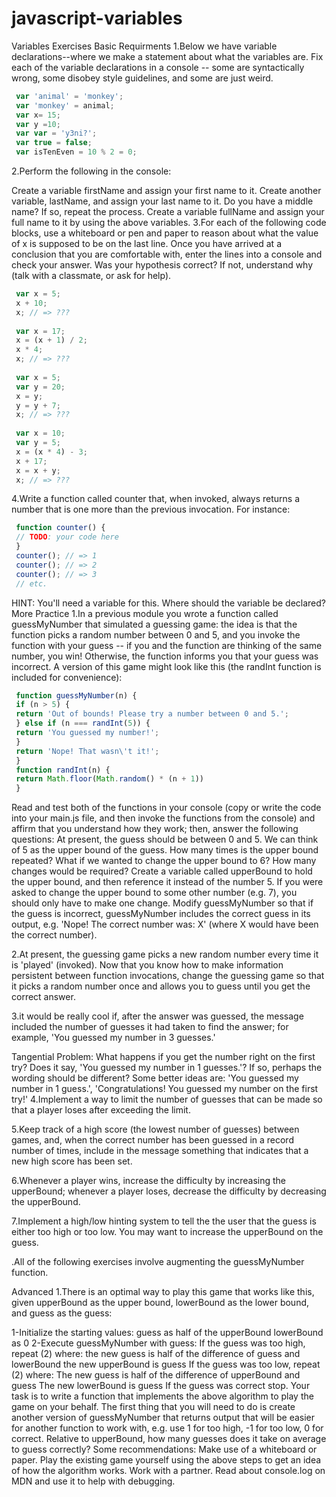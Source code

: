 # javascript-variables

Variables 
Exercises
Basic Requirments
1.Below we have variable declarations--where we make a statement about what the variables are. Fix each of the variable declarations in a console -- some are syntactically wrong, some disobey style guidelines, and some are just weird.
```js
 var 'animal' = 'monkey'; 
 var 'monkey' = animal; 
 var x= 15; 
 var y =10; 
 var var = 'y3ni?'; 
 var true = false; 
 var isTenEven = 10 % 2 = 0;
```
2.Perform the following in the console:

 Create a variable firstName and assign your first name to it. 
 Create another variable, lastName, and assign your last name to it. 
 Do you have a middle name? If so, repeat the process. 
 Create a variable fullName and assign your full name to it by using the above variables.
3.For each of the following code blocks, use a whiteboard or pen and paper to reason about what the value of x is supposed to be on the last line. Once you have arrived at a conclusion that you are comfortable with, enter the lines into a console and check your answer. Was your hypothesis correct? If not, understand why (talk with a classmate, or ask for help).
```js
 var x = 5; 
 x + 10; 
 x; // => ??? 
 
 var x = 17; 
 x = (x + 1) / 2; 
 x * 4; 
 x; // => ??? 
 
 var x = 5; 
 var y = 20; 
 x = y; 
 y = y + 7; 
 x; // => ??? 
 
 var x = 10; 
 var y = 5; 
 x = (x * 4) - 3; 
 x + 17; 
 x = x + y; 
 x; // => ???
```
4.Write a function called counter that, when invoked, always returns a number that is one more than the previous invocation. For instance:
```js
 function counter() { 
 // TODO: your code here 
 } 
 counter(); // => 1 
 counter(); // => 2 
 counter(); // => 3 
 // etc.
```
HINT: You'll need a variable for this. Where should the variable be declared?
More Practice
1.In a previous module you wrote a function called guessMyNumber that simulated a guessing game: the idea is that the function picks a random number between 0 and 5, and you invoke the function with your guess -- if you and the function are thinking of the same number, you win! Otherwise, the function informs you that your guess was incorrect. A version of this game might look like this (the randInt function is included for convenience):
```js
 function guessMyNumber(n) { 
 if (n > 5) { 
 return 'Out of bounds! Please try a number between 0 and 5.'; 
 } else if (n === randInt(5)) { 
 return 'You guessed my number!'; 
 } 
 return 'Nope! That wasn\'t it!'; 
 } 
 function randInt(n) { 
 return Math.floor(Math.random() * (n + 1)) 
 }
```
 Read and test both of the functions in your console (copy or write the code into your main.js file, and then invoke the functions from the console) and affirm that 
 you understand how they work; 
 then, answer the following questions: 
 At present, the guess should be between 0 and 5. 
 We can think of 5 as the upper bound of the guess.
 How many times is the upper bound repeated? What if we wanted to change the upper bound to 6? 
 How many changes would be required? 
 Create a variable called upperBound to hold the upper bound, and then reference it instead of the number 5. 
 If you were asked to change the upper bound to some other number (e.g. 7), you should only have to make one change. 
 Modify guessMyNumber so that if the guess is incorrect, guessMyNumber includes the correct guess in its output, 
 e.g. 'Nope! The correct number was: X' (where X would have been the correct number).

  
2.At present, the guessing game picks a new random number every time it is 'played' (invoked).
Now that you know how to make information persistent between function invocations, change the guessing game so that it picks a random number once and allows you to guess until you get the correct answer.

3.it would be really cool if, after the answer was guessed, the message included the number of guesses it had taken to find the answer; for example, 'You guessed my number in 3 guesses.'

 Tangential Problem: What happens if you get the number right on the first try? Does it say, 'You guessed my number in 1 guesses.'? 
 If so, perhaps the wording should be different? Some better ideas are: 
       'You guessed my number in 1 guess.', 
       'Congratulations! You guessed my number on the first try!'
4.Implement a way to limit the number of guesses that can be made so that a player loses after exceeding the limit.

5.Keep track of a high score (the lowest number of guesses) between games, and, when the correct number has been guessed in a record number of times, include in the message something that indicates that a new high score has been set.

6.Whenever a player wins, increase the difficulty by increasing the upperBound; whenever a player loses, decrease the difficulty by decreasing the upperBound.

7.Implement a high/low hinting system to tell the the user that the guess is either too high or too low. You may want to increase the upperBound on the guess.

.All of the following exercises involve augmenting the guessMyNumber function.

Advanced
1.There is an optimal way to play this game that works like this, given upperBound as the upper bound, lowerBound as the lower bound, and guess as the guess:

 1-Initialize the starting values: 
       guess as half of the upperBound 
       lowerBound as 0 
 2-Execute guessMyNumber with guess: 
       If the guess was too high, repeat (2) where: 
             the new guess is half of the difference of guess and lowerBound 
             the new upperBound is guess 
       If the guess was too low, repeat (2) where: 
             The new guess is half of the difference of upperBound and guess 
             The new lowerBound is guess 
       If the guess was correct stop.
 Your task is to write a function that implements the above algorithm to play the game on your behalf. 
 The first thing that you will need to do is create another version of guessMyNumber that returns output that will be easier for another function to work with, 
 e.g. use 1 for too high, -1 for too low, 0 for correct. 
 Relative to upperBound, how many guesses does it take on average to guess correctly? 
 Some recommendations: 
       Make use of a whiteboard or paper. 
       Play the existing game yourself using the above steps to get an idea of how the algorithm works. 
       Work with a partner. 
       Read about console.log on MDN and use it to help with debugging.
